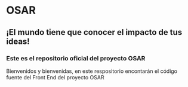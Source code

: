 # OSAR
## ¡El mundo tiene que conocer el impacto de tus ideas!
### Este es el repositorio oficial del proyecto OSAR
Bienvenidos y bienvenidas, en este respositorio encontarán el código fuente del Front End del proyecto OSAR

